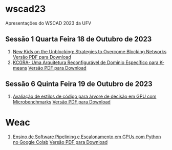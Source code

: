 # wscad23
Apresentações do WSCAD 2023 da UFV

## Sessão 1  Quarta Feira 18 de Outubro de 2023
1. [New Kids on the Unblocking: Strategies to Overcome Blocking Networks](https://docs.google.com/presentation/d/e/2PACX-1vQHErovrza-gUwYM-GROqQFRB-100wJiGCMZqPCMnFozC9pLfFdwwWugA7Z8oQ2HNDhQvx176Zjek1n/pub?start=false&loop=false&delayms=60000)  [Versão PDF para Download]()
2. [KCGRA- Uma Arquitetura Reconfigurável de Dominio Específico para K-means](https://docs.google.com/presentation/d/e/2PACX-1vSG1cooPlmOc5nik09YwnhrldDNMpYk6dlgyGcovKs18RLv0BwekNUrazhaFaf7yS08df0JdxoNIy9n/pub?start=false&loop=false&delayms=60000)  [Versão PDF para Download]()
   
## Sessão 6  Quinta Feira 19 de Outubro de 2023
1. [Avaliação de estilos de código para árvore de decisão em GPU com Microbenchmarks](https://docs.google.com/presentation/d/e/2PACX-1vTBUnKqxJnsEmljimBWJpOWUDmum1IyfKoKJqE4PbfzrmsFw_NCt7KLXSFOjCiS6K2vmIZ2AxguY3wo/pub?start=false&loop=false&delayms=60000)   [Versão PDF para Download]()

# Weac

1. [Ensino de Software Pipelining e Escalonamento em GPUs com Python no Google Colab](https://docs.google.com/presentation/d/e/2PACX-1vR2MBIzjCWlPU1Mz4eLQ1PjyQ9aFkBwa83mPiWgzIVcx2wL20irj2SS4VbFqaH8eSNlysgll2z8od9q/pub?start=false&loop=false&delayms=60000) [Versão PDF para Download]()

